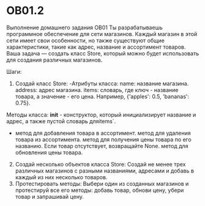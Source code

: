 # OB01.2
Выполнение домашнего задания OB01
Ты разрабатываешь программное обеспечение для сети магазинов. Каждый магазин в этой сети имеет свои особенности, но также существуют общие характеристики, такие как адрес, название и ассортимент товаров. Ваша задача — создать класс Store, который можно будет использовать для создания различных магазинов.

Шаги:
1. Создай класс Store:
-Атрибуты класса:
name: название магазина.
address: адрес магазина.
items: словарь, где ключ - название товара, а значение - его цена. Например, {'apples': 0.5, 'bananas': 0.75}.

Методы класса:
__init__ - конструктор, который инициализирует название и адрес, а также пустой словарь дляitems`.
-  метод для добавления товара в ассортимент.
метод для удаления товара из ассортимента.
метод для получения цены товара по его названию. Если товар отсутствует, возвращайте None.
метод для обновления цены товара.
2. Создай несколько объектов класса Store:
Создай не менее трех различных магазинов с разными названиями, адресами и добавь в каждый из них несколько товаров.
3. Протестировать методы:
Выбери один из созданных магазинов и протестируй все его методы: добавь товар, обнови цену, убери товар и запрашивай цену.
